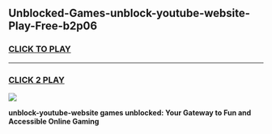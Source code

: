 
## Unblocked-Games-unblock-youtube-website-Play-Free-b2p06
<h3>
<a href="https://premium76.site?title=unblock-youtube-website&ref=20M">CLICK TO PLAY</a></h3>
<hr>

<h3>
<a href="https://premium76.site?title=unblock-youtube-website&ref=20M">CLICK 2 PLAY</a>
  
</h3>

<a href="https://premium76.site?title=unblock-youtube-website&ref=19M"><img src="https://clearcache.store/games.png"></a>


**unblock-youtube-website games unblocked: Your Gateway to Fun and Accessible Online Gaming**
